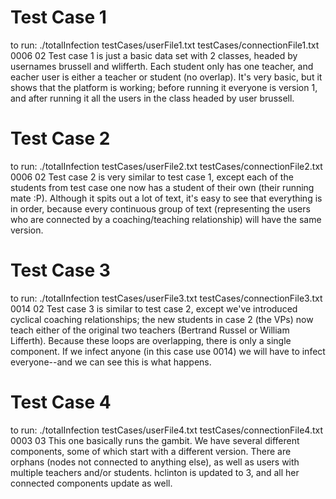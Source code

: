 # Test Case 1
to run:
./totalInfection testCases/userFile1.txt testCases/connectionFile1.txt 0006 02
Test case 1 is just a basic data set with 2 classes, headed by usernames brussell and wlifferth. Each student only has one teacher, and eacher user is either a teacher or student (no overlap). It's very basic, but it shows that the platform is working; before running it everyone is version 1, and after running it all the users in the class headed by user brussell. 

# Test Case 2
to run:
./totalInfection testCases/userFile2.txt testCases/connectionFile2.txt 0006 02
Test case 2 is very similar to test case 1, except each of the students from test case one now has a student of their own (their running mate :P). Although it spits out a lot of text, it's easy to see that everything is in order, because every continuous group of text (representing the users who are connected by a coaching/teaching relationship) will have the same version.

# Test Case 3
to run:
./totalInfection testCases/userFile3.txt testCases/connectionFile3.txt 0014 02
Test case 3 is similar to test case 2, except we've introduced cyclical coaching relationships; the new students in case 2 (the VPs) now teach either of the original two teachers (Bertrand Russel or William Lifferth). Because these loops are overlapping, there is only a single component. If we infect anyone (in this case use 0014) we will have to infect everyone--and we can see this is what happens.

# Test Case 4
to run:
./totalInfection testCases/userFile4.txt testCases/connectionFile4.txt 0003 03
This one basically runs the gambit. We have several different components, some of which start with a different version. There are orphans (nodes not connected to anything else), as well as users with multiple teachers and/or students. hclinton is updated to 3, and all her connected components update as well.
